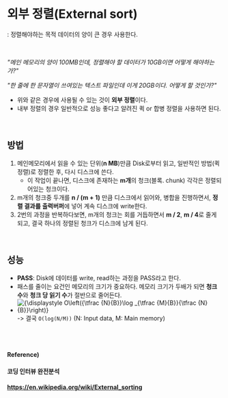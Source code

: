 # 외부 정렬(External sort)

: 정렬해야하는 목적 데이터의 양이 큰 경우 사용한다.

<br>

*"메인 메모리의 양이 100MB인데, 정렬해야 할 데이터가 10GB이면 어떻게 해야하는가?"*

*"한 줄에 한 문자열이 쓰여있는 텍스트 파일인데 이게 20GB이다. 어떻게 할 것인가?"*

* 위와 같은 경우에 사용될 수 있는 것이 **외부 정렬**이다.
* 내부 정렬의 경우 일반적으로 성능 좋다고 알려진 퀵 or 합병 정렬을 사용하면 된다.

<br>

## 방법

1. 메인메모리에서 읽을 수 있는 단위(**n MB**)만큼 Disk로부터 읽고, 일반적인 방법(퀵 정렬)로 정렬한 후, 다시 디스크에 쓴다.
   * 이 작업이 끝나면, 디스크에 존재하는 **m개**의 청크(블록. chunk) 각각은 정렬되어있는 청크이다.
2. m개의 청크중 두개를 **n / (m + 1)** 만큼 디스크에서 읽어와, 병합을 진행하면서, **정렬 결과를 출력버퍼**에 넣어 계속 디스크에 write한다.
3. 2번의 과정을 반복하다보면, m개의 청크는 회를 거듭하면서 **m / 2**, **m / 4**로 줄게 되고, 결국 하나의 정렬된 청크가 디스크에 남게 된다.

<br>

## 성능

* **PASS**: Disk에 데이터를 write, read하는 과정을 PASS라고 한다.
* 패스를 줄이는 요건인 메모리의 크기가 중요하다. 메모리 크기가 두배가 되면 **청크 수**와 **청크 당 읽기 수**가 절반으로 줄어든다.
* ![{\displaystyle O\left({\tfrac {N}{B}}\log _{\tfrac {M}{B}}{\tfrac {N}{B}}\right)}](https://wikimedia.org/api/rest_v1/media/math/render/svg/496ff85a291f2a81b89ac3b14929c774ad5c0035) -> 결국 `O(log(N/M))` (N: Input data, M: Main memory)

<br><br>

#### Reference)

#### 코딩 인터뷰 완전분석

#### https://en.wikipedia.org/wiki/External_sorting
